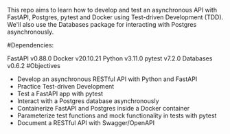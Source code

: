 This repo aims to learn how to develop and test an asynchronous API with FastAPI, Postgres, pytest and Docker using Test-driven Development (TDD). We'll also use the Databases package for interacting with Postgres asynchronously.

#Dependencies:

FastAPI v0.88.0
Docker v20.10.21
Python v3.11.0
pytest v7.2.0
Databases v0.6.2
#Objectives

* Develop an asynchronous RESTful API with Python and FastAPI
* Practice Test-driven Development
* Test a FastAPI app with pytest
* Interact with a Postgres database asynchronously
* Containerize FastAPI and Postgres inside a Docker container
* Parameterize test functions and mock functionality in tests with pytest
* Document a RESTful API with Swagger/OpenAPI
